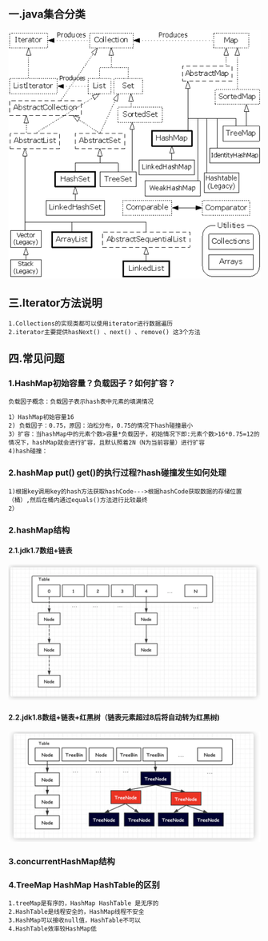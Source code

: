 ## 一.java集合分类
![avatar](file/java集合.jpg)





## 三.Iterator方法说明
```
1.Collections的实现类都可以使用iterator进行数据遍历
2.iterator主要提供hasNext() 、next() 、remove() 这3个方法

```

## 四.常见问题
### 1.HashMap初始容量？负载因子？如何扩容？
```
负载因子概念：负载因子表示hash表中元素的填满情况
```
```
1）HashMap初始容量16
2) 负载因子：0.75，原因：泊松分布，0.75的情况下hash碰撞最小
3）扩容：当hashMap中的元素个数>容量*负载因子，初始情况下即:元素个数>16*0.75=12的情况下，hashMap就会进行扩容，且默认照着2N（N为当前容量）进行扩容
4)hash碰撞：
```
### 2.hashMap put() get()的执行过程?hash碰撞发生如何处理
```
1)根据key调用key的hash方法获取hashCode--->根据hashCode获取数据的存储位置（桶）,然后在桶内通过equals()方法进行比较最终
2）
```
### 2.hashMap结构
#### 2.1.jdk1.7数组+链表
![avatar](file/hashmap-jdk1.7.png)
#### 2.2.jdk1.8数组+链表+红黑树（链表元素超过8后将自动转为红黑树)
![avatar](file/hashmap-jdk1.8.png)

### 3.concurrentHashMap结构

### 4.TreeMap HashMap HashTable的区别
```
1.treeMap是有序的，HashMap HashTable 是无序的
2.HashTable是线程安全的，HashMap线程不安全
3.HashMap可以接收null值，HashTable不可以
4.HashTable效率较HashMap低
```